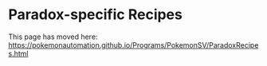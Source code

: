 # Paradox-specific Recipes

This page has moved here: https://pokemonautomation.github.io/Programs/PokemonSV/ParadoxRecipes.html

